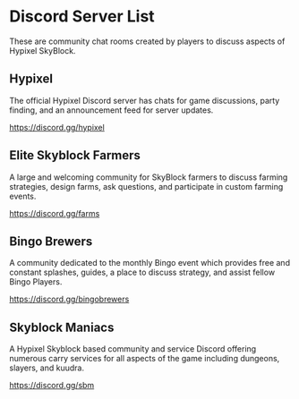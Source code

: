# Discord Server List
These are community chat rooms created by players to discuss aspects of Hypixel SkyBlock.

## Hypixel
The official Hypixel Discord server has chats for game discussions, party finding, and an announcement feed for server updates.

https://discord.gg/hypixel

## Elite Skyblock Farmers
A large and welcoming community for SkyBlock farmers to discuss farming strategies, design farms, ask questions, and participate in custom farming events.

https://discord.gg/farms

## Bingo Brewers
A community dedicated to the monthly Bingo event which provides free and constant splashes, guides, a place to discuss strategy, and assist fellow Bingo Players.

https://discord.gg/bingobrewers

## Skyblock Maniacs
A Hypixel Skyblock based community and service Discord offering numerous carry services for all aspects of the game including dungeons, slayers, and kuudra.

https://discord.gg/sbm
